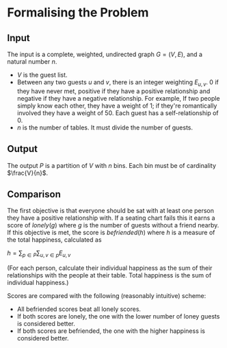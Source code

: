 # Formalising the Problem

## Input

The input is a complete, weighted, undirected graph $G = (V, E)$, and a natural number $n$.

+ $V$ is the guest list.
+ Between any two guests $u$ and $v$, there is an integer weighting $E_{u, v}$. $0$ if they have never met, positive if they have a positive relationship and negative if they have a negative relationship. For example, If two people simply know each other, they have a weight of $1$; if they're romantically involved they have a weight of $50$. Each guest has a self-relationship of $0$.
+ $n$ is the number of tables. It must divide the number of guests.

## Output

The output $P$ is a partition of $V$ with $n$ bins. Each bin must be of cardinality $\frac{V}{n}$.

## Comparison

The first objective is that everyone should be sat with at least one person they have a positive relationship with. If a seating chart fails this it earns a score of $lonely(g)$ where $g$ is the number of guests without a friend nearby. If this objective is met, the score is $befriended(h)$ where $h$ is a measure of the total happiness, calculated as

$h = \sum_{p \in P} \sum_{u, v \in p} E_{u, v}$

(For each person, calculate their individual happiness as the sum of their relationships with the people at their table. Total happiness is the sum of individual happiness.)

Scores are compared with the following (reasonably intuitive) scheme:

+ All befriended scores beat all lonely scores.
+ If both scores are lonely, the one with the lower number of loney guests is considered better.
+ If both scores are befriended, the one with the higher happiness is considered better.
